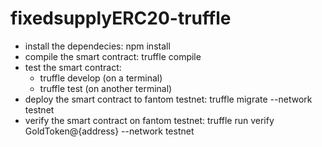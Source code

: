 # fixedsupplyERC20-truffle
+ install the dependecies: npm install
+ compile the smart contract: truffle compile
+ test the smart contract: 
    - truffle develop (on a terminal)
    - truffle test (on another terminal)
+ deploy the smart contract to fantom testnet: truffle migrate --network testnet
+ verify the smart contract on fantom testnet: truffle run verify GoldToken@{address} --network testnet

